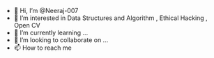 - 👋 Hi, I’m @Neeraj-007
- 👀 I’m interested in Data Structures and Algorithm , Ethical Hacking , Open CV
- 🌱 I’m currently learning ...
- 💞️ I’m looking to collaborate on ...
- 📫 How to reach me 

<!---
Neeraj-007/Neeraj-007 is a ✨ special ✨ repository because its `README.md` (this file) appears on your GitHub profile.
You can click the Preview link to take a look at your changes.
--->
